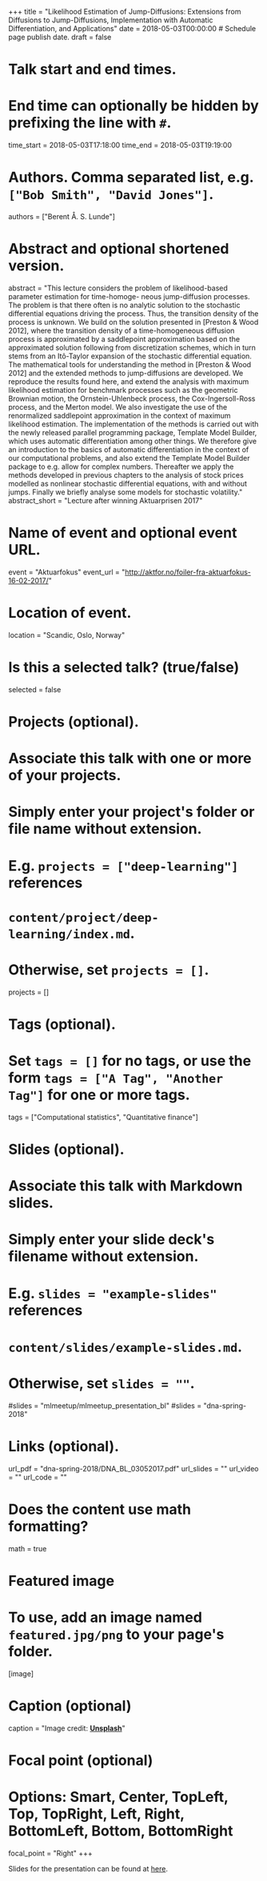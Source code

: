 +++
title = "Likelihood Estimation of Jump-Diffusions: Extensions from Diffusions to Jump-Diffusions, Implementation with Automatic Differentiation, and Applications"
date = 2018-05-03T00:00:00  # Schedule page publish date.
draft = false

# Talk start and end times.
#   End time can optionally be hidden by prefixing the line with `#`.
time_start = 2018-05-03T17:18:00
time_end = 2018-05-03T19:19:00

# Authors. Comma separated list, e.g. `["Bob Smith", "David Jones"]`.
authors = ["Berent Å. S. Lunde"]

# Abstract and optional shortened version.
abstract = "This lecture considers the problem of likelihood-based parameter estimation for time-homoge- neous jump-diffusion processes. The problem is that there often is no analytic solution to the stochastic differential equations driving the process. Thus, the transition density of the process is unknown. We build on the solution presented in [Preston & Wood 2012], where the transition density of a time-homogeneous diffusion process is approximated by a saddlepoint approximation based on the approximated solution following from discretization schemes, which in turn stems from an Itô-Taylor expansion of the stochastic differential equation. The mathematical tools for understanding the method in [Preston & Wood 2012] and the extended methods to jump-diffusions are developed. We reproduce the results found here, and extend the analysis with maximum likelihood estimation for benchmark processes such as the geometric Brownian motion, the Ornstein-Uhlenbeck process, the Cox-Ingersoll-Ross process, and the Merton model. We also investigate the use of the renormalized saddlepoint approximation in the context of maximum likelihood estimation. The implementation of the methods is carried out with the newly released parallel programming package, Template Model Builder, which uses automatic differentiation among other things. We therefore give an introduction to the basics of automatic differentiation in the context of our computational problems, and also extend the Template Model Builder package to e.g. allow for complex numbers. Thereafter we apply the methods developed in previous chapters to the analysis of stock prices modelled as nonlinear stochastic differential equations, with and without jumps. Finally we briefly analyse some models for stochastic volatility."
abstract_short = "Lecture after winning Aktuarprisen 2017"

# Name of event and optional event URL.
event = "Aktuarfokus"
event_url = "http://aktfor.no/foiler-fra-aktuarfokus-16-02-2017/"

# Location of event.
location = "Scandic, Oslo, Norway"

# Is this a selected talk? (true/false)
selected = false

# Projects (optional).
#   Associate this talk with one or more of your projects.
#   Simply enter your project's folder or file name without extension.
#   E.g. `projects = ["deep-learning"]` references 
#   `content/project/deep-learning/index.md`.
#   Otherwise, set `projects = []`.
projects = []

# Tags (optional).
#   Set `tags = []` for no tags, or use the form `tags = ["A Tag", "Another Tag"]` for one or more tags.
tags = ["Computational statistics", "Quantitative finance"]

# Slides (optional).
#   Associate this talk with Markdown slides.
#   Simply enter your slide deck's filename without extension.
#   E.g. `slides = "example-slides"` references 
#   `content/slides/example-slides.md`.
#   Otherwise, set `slides = ""`.
#slides = "mlmeetup/mlmeetup_presentation_bl"
#slides = "dna-spring-2018"

# Links (optional).
url_pdf = "dna-spring-2018/DNA_BL_03052017.pdf"
url_slides = ""
url_video = ""
url_code = ""

# Does the content use math formatting?
math = true

# Featured image
# To use, add an image named `featured.jpg/png` to your page's folder. 
[image]
  # Caption (optional)
  caption = "Image credit: [**Unsplash**](https://unsplash.com/photos/bzdhc5b3Bxs)"

  # Focal point (optional)
  # Options: Smart, Center, TopLeft, Top, TopRight, Left, Right, BottomLeft, Bottom, BottomRight
  focal_point = "Right"
+++

Slides for the presentation can be found at [here](http://aktfor.no/wp-content/uploads/2017/02/Likelihood-Estimation-of-Jump-Diffusions-Berent.pdf).